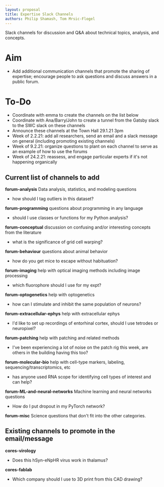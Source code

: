 ```yaml
---
layout: proposal
title: Expertise Slack Channels
authors: Philip Shamash, Tom Mrsic-Flogel
---
```


Slack channels for discussion and Q&A about technical topics, analysis, and concepts.

<!--below excerpt-->

# Aim

-  Add additional communication channels that promote the sharing of expertise; encourage people to ask questions and discuss answers in a public forum.

# To-Do

- Coordinate with emma to create the channels on the list below
- Coordinate with Ana/Barry/John to create a tunnel from the Gatsby slack to the SWC slack on these channels
- Announce these channels at the Town Hall 29.1.21 3pm
- Week of 2.2.21: add all researchers, send an email and a slack message on general (including promoting existing channels)
- Week of 9.2.21: organize questions to plant on each channel to serve as an example of how to use the forums
- Week of 24.2.21: reassess, and engage particular experts if it's not happening organically

## Current list of channels to add
**forum-analysis** Data analysis, statistics, and modeling questions 
- how should I tag outliers in this dataset?

**forum-programming** questions about programming in any language 
- should I use classes or functions for my Python analysis?

**forum-conceptual** discussion on confusing and/or interesting concepts from the literature
- what is the significance of grid cell warping?

**forum-behaviour** questions about animal behavior
- how do you get mice to escape without habituation?

**forum-imaging** help with optical imaging methods including image processing
- which fluorophore should I use for my expt?

**forum-optogenetics** help with optogenetics
- how can I stimulate and inhibit the same population of neurons?

**forum-extracellular-ephys** help with extracellular ephys
- I'd like to set up recordings of entorhinal cortex, should I use tetrodes or neuropixel?

**forum-patching** help with patching and related methods
- I've been experiencing a lot of noise on the patch rig this week, are others in the building having this too?

**forum-molecular-bio** help with cell-type markers, labeling, sequencing/transcriptomics, etc
- has anyone used RNA scope for identifying cell types of interest and can help?

**forum-ML-and-neural-networks** Machine learning and neural networks questions
- How do I put dropout in my PyTorch network?

**forum-misc** Science questions that don't fit into the other categories.

## Existing channels to promote in the email/message
**cores-virology** 
- Does this hSyn-eNpHR virus work in thalamus?

**cores-fablab** 
- Which company should I use to 3D print from this CAD drawing?
